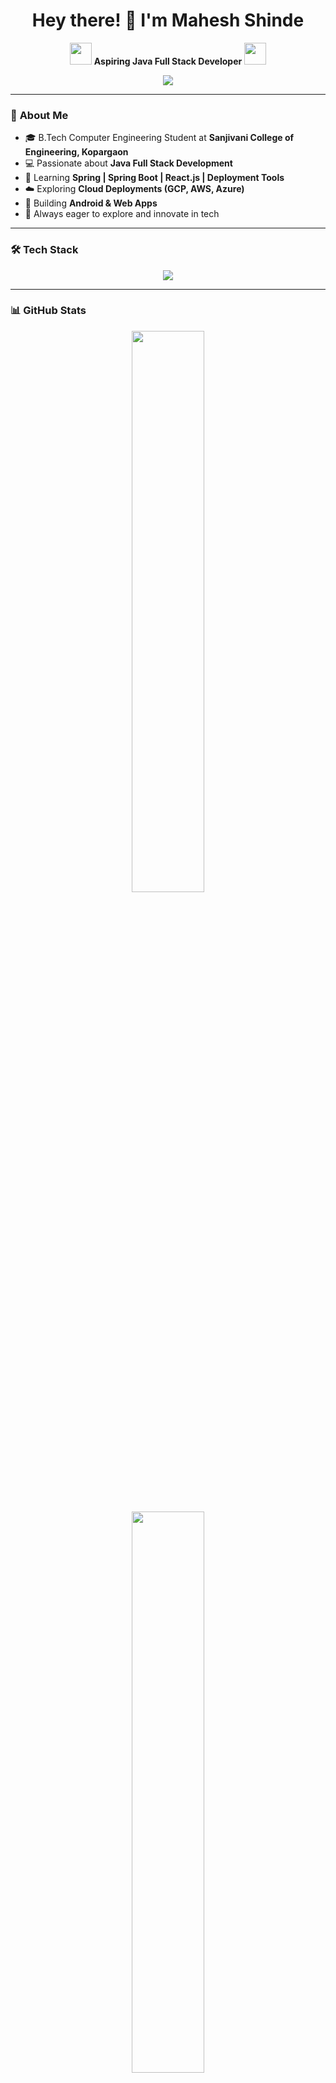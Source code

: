 <h1 align="center">Hey there! 👋 I'm Mahesh Shinde</h1>

<p align="center">
  <img src="https://media.giphy.com/media/hvRJCLFzcasrR4ia7z/giphy.gif" width="35">
  <b>Aspiring Java Full Stack Developer</b>
  <img src="https://media.giphy.com/media/hvRJCLFzcasrR4ia7z/giphy.gif" width="35">
</p>

<p align="center">
  <img src="https://capsule-render.vercel.app/api?type=rect&color=gradient&text=Java%20Full%20Stack%20Developer%20🚀&fontSize=30&fontColor=white&animation=twinkling&desc=Spring%20Boot%20%7C%20React%20JS%0A%0ACloud%20%7C%20Deployment%20Tools&descSize=15&descAlignY=70" />
</p>

---

### 🌟 **About Me**
- 🎓 B.Tech Computer Engineering Student at **Sanjivani College of Engineering, Kopargaon**  
- 💻 Passionate about **Java Full Stack Development**  
- 🚀 Learning **Spring | Spring Boot | React.js | Deployment Tools**  
- ☁️ Exploring **Cloud Deployments (GCP, AWS, Azure)**  
- 🌱 Building **Android & Web Apps**  
- 🎯 Always eager to explore and innovate in tech  

---

### 🛠️ **Tech Stack**
<p align="center">
  <img src="https://skillicons.dev/icons?i=java,spring,hibernate,react,html,css,js,bootstrap,git,github,mysql,postgres,aws,gcp,cpp" />
</p>

---

### 📊 **GitHub Stats**
<p align="center">
  <img src="https://github-readme-stats.vercel.app/api?username=coder-mahi&show_icons=true&theme=radical" width="48%" />
  <br><br>
  <img src="https://github-readme-streak-stats.herokuapp.com/?user=coder-mahi&theme=radical" width="48%" />
</p>

---

### 🔥 **Top Repositories**
<p align="center">
  <a href="https://github.com/coder-mahi/Student-Mentoring-App">
    <img src="https://github-readme-stats.vercel.app/api/pin/?username=coder-mahi&repo=Student-Mentoring-App&theme=radical" />
  </a>
  <a href="https://github.com/coder-mahi/Portfolio">
    <img src="https://github-readme-stats.vercel.app/api/pin/?username=coder-mahi&repo=Portfolio&theme=radical" />
  </a>
</p>

---

### 🚀 **Projects & Contributions**
#### 📱 **Student Mentoring Application (Android App)**
- **Tech Stack:** Java, XML, PHP, Retrofit, SQLite  
- **Features:**
  - 🎯 Admin can manage batches and mentors  
  - 👨‍🏫 Mentors can update and delete student details  
  - 📋 Students can view their mentor & details  
  - 🔐 Secure login system  

#### 🌍 **Personal Portfolio Website**
- **Tech Stack:** React.js, Bootstrap, Netlify  
- **Features:** Showcasing projects, skills, and contact form  

#### 🎵 **YouTube to MP3 Converter App**
- **Tech Stack:** Android (Java), APIs  
- **Features:** Converts YouTube videos to MP3 format  

📌 Check out all my projects **[here](https://github.com/coder-mahi?tab=repositories)**!

---

### ⚡ **Fun GIFs Because Why Not?**
<p align="center">
  <img src="https://media.giphy.com/media/3o7aD2saalBwwftBIY/giphy.gif" width="200" height="150" />
  <img src="https://media.giphy.com/media/ZVik7pBtu9dNS/giphy.gif" width="200" height="150" />
  <img src="https://media.giphy.com/media/qgQUggAC3Pfv687qPC/giphy.gif" width="200" height="150" />
</p>

---

### 📫 **Let's Connect**
<p align="center">
  <a href="https://www.linkedin.com/in/mahesh-shinde-0a666b23b">
    <img src="https://img.shields.io/badge/LinkedIn-%230077B5.svg?&style=for-the-badge&logo=linkedin&logoColor=white" />
  </a>
  <a href="https://shindemaheshportfolio.netlify.app">
    <img src="https://img.shields.io/badge/Portfolio-%2312100E.svg?&style=for-the-badge&logo=vercel&logoColor=white" />
  </a>
  <a href="mailto:contact.maheshshinde2112@gmail.com">
    <img src="https://img.shields.io/badge/Email-%23D14836.svg?&style=for-the-badge&logo=gmail&logoColor=white" />
  </a>
</p>

---

🚀 *Keep Learning, Keep Building!* 🚀
